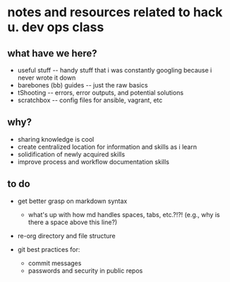 # notes and resources related to hack u. dev ops class

## what have we here?

* useful stuff -- handy stuff that i was constantly googling because i never wrote it down
* barebones (bb) guides -- just the raw basics
* tShooting -- errors, error outputs, and potential solutions
* scratchbox -- config files for ansible, vagrant, etc 

## why? 

* sharing knowledge is cool
* create centralized location for information and skills as i learn
* solidification of newly acquired skills
* improve process and workflow documentation skills

## to do

* get better grasp on markdown syntax
	* what's up with how md handles spaces, tabs, etc.?!?! (e.g., why is there a space above this line?)

* re-org directory and file structure

* git best practices for:
	* commit messages
	* passwords and security in public repos

